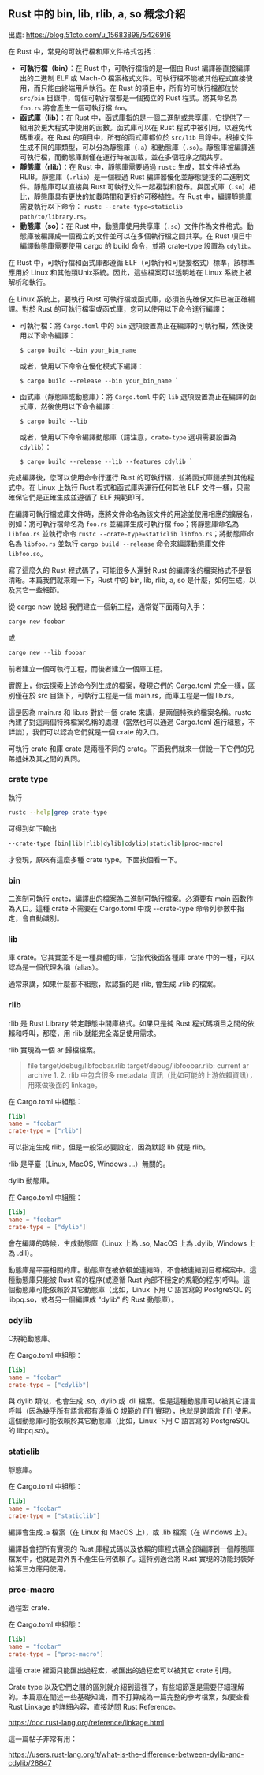## Rust 中的 bin, lib, rlib, a, so 概念介紹

出處: https://blog.51cto.com/u_15683898/5426916

在 Rust 中，常見的可執行檔和庫文件格式包括：

- **可執行檔（bin）**：在 Rust 中，可執行檔指的是一個由 Rust 編譯器直接編譯出的二進制 ELF 或 Mach-O 檔案格式文件。可執行檔不能被其他程式直接使用，而只能由終端用戶執行。在 Rust 的項目中，所有的可執行檔都位於 `src/bin` 目錄中，每個可執行檔都是一個獨立的 Rust 程式。將其命名為 `foo.rs` 將會產生一個可執行檔 `foo`。
- **函式庫（lib）**：在 Rust 中，函式庫指的是一個二進制或共享庫，它提供了一組用於更大程式中使用的函數。函式庫可以在 Rust 程式中被引用，以避免代碼重複。在 Rust 的項目中，所有的函式庫都位於 `src/lib` 目錄中。根據文件生成不同的庫類型，可以分為靜態庫（`.a`）和動態庫（`.so`）。靜態庫被編譯進可執行檔，而動態庫則僅在運行時被加載，並在多個程序之間共享。
- **靜態庫（rlib）**：在 Rust 中，靜態庫需要通過 `rustc` 生成，其文件格式為 RLIB。靜態庫（`.rlib`）是一個經過 Rust 編譯器優化並靜態鏈接的二進制文件。靜態庫可以直接與 Rust 可執行文件一起複製和發布。與函式庫（`.so`）相比，靜態庫具有更快的加載時間和更好的可移植性。在 Rust 中，編譯靜態庫需要執行以下命令： `rustc --crate-type=staticlib path/to/library.rs`。
- **動態庫（so）**：在 Rust 中，動態庫使用共享庫（`.so`）文件作為文件格式。動態庫被編譯成一個獨立的文件並可以在多個執行檔之間共享。在 Rust 項目中編譯動態庫需要使用 cargo 的 build 命令，並將 crate-type 設置為 `cdylib`。



在 Rust 中，可執行檔和函式庫都遵循 ELF（可執行和可鏈接格式）標準，該標準應用於 Linux 和其他類Unix系統。因此，這些檔案可以透明地在 Linux 系統上被解析和執行。

在 Linux 系統上，要執行 Rust 可執行檔或函式庫，必須首先確保文件已被正確編譯。對於 Rust 的可執行檔案或函式庫，您可以使用以下命令進行編譯：

- 可執行檔：將 `Cargo.toml` 中的 `bin` 選項設置為正在編譯的可執行檔，然後使用以下命令編譯：

  ```
  $ cargo build --bin your_bin_name
  ```

  或者，使用以下命令在優化模式下編譯：

  ```
  $ cargo build --release --bin your_bin_name `
  ```

- 函式庫（靜態庫或動態庫）：將 `Cargo.toml` 中的 `lib` 選項設置為正在編譯的函式庫，然後使用以下命令編譯：

  ```
  $ cargo build --lib
  ```

  或者，使用以下命令編譯動態庫（請注意，`crate-type` 選項需要設置為 `cdylib`）：

  ```
  $ cargo build --release --lib --features cdylib `
  ```

完成編譯後，您可以使用命令行運行 Rust 的可執行檔，並將函式庫鏈接到其他程式中。在 Linux 上執行 Rust 程式和函式庫與運行任何其他 ELF 文件一樣，只需確保它們是正確生成並遵循了 ELF 規範即可。



在編譯可執行檔或庫文件時，應將文件命名為該文件的用途並使用相應的擴展名，例如：將可執行檔命名為 `foo.rs` 並編譯生成可執行檔 `foo`；將靜態庫命名為 `libfoo.rs` 並執行命令 `rustc --crate-type=staticlib libfoo.rs`；將動態庫命名為 `libfoo.rs` 並執行 `cargo build --release` 命令來編譯動態庫文件 `libfoo.so`。

寫了這麼久的 Rust 程式碼了，可能很多人還對 Rust 的編譯後的檔案格式不是很清晰。本篇我們就來理一下，Rust 中的 bin, lib, rlib, a, so 是什麼，如何生成，以及其它一些細節。

從 cargo new 說起
我們建立一個新工程，通常從下面兩句入手：

```rust
cargo new foobar
```


或

```rust
cargo new --lib foobar
```


前者建立一個可執行工程，而後者建立一個庫工程。

實際上，你去探索上述命令列生成的檔案，發現它們的 Cargo.toml 完全一樣，區別僅在於 src 目錄下，可執行工程是一個 main.rs，而庫工程是一個 lib.rs。

這是因為 main.rs 和 lib.rs 對於一個 crate 來講，是兩個特殊的檔案名稱。rustc 內建了對這兩個特殊檔案名稱的處理（當然也可以通過 Cargo.toml 進行組態，不詳談），我們可以認為它們就是一個 crate 的入口。

可執行 crate 和庫 crate 是兩種不同的 crate。下面我們就來一併說一下它們的兄弟姐妹及其之間的異同。

### crate type

執行

```sh
rustc --help|grep crate-type
```


可得到如下輸出

```sh
--crate-type [bin|lib|rlib|dylib|cdylib|staticlib|proc-macro]
```


才發現，原來有這麼多種 crate type。下面挨個看一下。

### bin
二進制可執行 crate，編譯出的檔案為二進制可執行檔案。必須要有 main 函數作為入口。這種 crate 不需要在 Cargo.toml 中或 --crate-type 命令列參數中指定，會自動識別。

### lib
庫 crate。它其實並不是一種具體的庫，它指代後面各種庫 crate 中的一種，可以認為是一個代理名稱（alias）。

通常來講，如果什麼都不組態，默認指的是 rlib, 會生成 .rlib 的檔案。

### rlib
rlib 是 Rust Library 特定靜態中間庫格式。如果只是純 Rust 程式碼項目之間的依賴和呼叫，那麼，用 rlib 就能完全滿足使用需求。

rlib 實現為一個 ar 歸檔檔案。

> file target/debug/libfoobar.rlib
> target/debug/libfoobar.rlib: current ar archive
> 1.
> 2.
> rlib 中包含很多 metadata 資訊（比如可能的上游依賴資訊），用來做後面的 linkage。

在 Cargo.toml 中組態：

```toml
[lib]
name = "foobar"
crate-type = ["rlib"]
```

可以指定生成 rlib，但是一般沒必要設定，因為默認 lib 就是 rlib。

rlib 是平臺（Linux, MacOS, Windows ...）無關的。

dylib
動態庫。

在 Cargo.toml 中組態：

```toml
[lib]
name = "foobar"
crate-type = ["dylib"]
```


會在編譯的時候，生成動態庫（Linux 上為 .so, MacOS 上為 .dylib, Windows 上為 .dll）。

動態庫是平臺相關的庫。動態庫在被依賴並連結時，不會被連結到目標檔案中。這種動態庫只能被 Rust 寫的程序(或遵循 Rust 內部不穩定的規範的程序)呼叫。這個動態庫可能依賴於其它動態庫（比如，Linux 下用 C 語言寫的 PostgreSQL 的 libpq.so，或者另一個編譯成 "dylib" 的 Rust 動態庫）。

### cdylib
C規範動態庫。

在 Cargo.toml 中組態：

```toml
[lib]
name = "foobar"
crate-type = ["cdylib"]
```


與 dylib 類似，也會生成 .so, .dylib 或 .dll 檔案。但是這種動態庫可以被其它語言呼叫（因為幾乎所有語言都有遵循 C 規範的 FFI 實現），也就是跨語言 FFI 使用。這個動態庫可能依賴於其它動態庫（比如，Linux 下用 C 語言寫的 PostgreSQL 的 libpq.so）。

### staticlib
靜態庫。

在 Cargo.toml 中組態：

```toml
[lib]
name = "foobar"
crate-type = ["staticlib"]
```


編譯會生成`.a` 檔案（在 Linux 和 MacOS 上），或 .lib 檔案（在 Windows 上）。

編譯器會把所有實現的 Rust 庫程式碼以及依賴的庫程式碼全部編譯到一個靜態庫檔案中，也就是對外界不產生任何依賴了。這特別適合將 Rust 實現的功能封裝好給第三方應用使用。

### proc-macro
過程宏 crate.

在 Cargo.toml 中組態：

```toml
[lib]
name = "foobar"
crate-type = ["proc-macro"]
```


這種 crate 裡面只能匯出過程宏，被匯出的過程宏可以被其它 crate 引用。

Crate type 以及它們之間的區別就介紹到這裡了，有些細節還是需要仔細理解的。本篇意在闡述一些基礎知識，而不打算成為一篇完整的參考檔案，如要查看 Rust Linkage 的詳細內容，直接訪問 Rust Reference。

 https://doc.rust-lang.org/reference/linkage.html

這一篇帖子非常有用：

 https://users.rust-lang.org/t/what-is-the-difference-between-dylib-and-cdylib/28847


